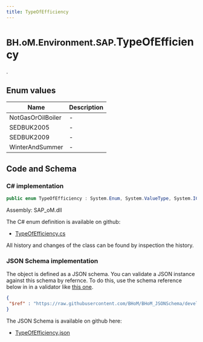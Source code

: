 ```yaml
---
title: TypeOfEfficiency
---
```


# <small>BH.oM.Environment.SAP.</small>**TypeOfEfficiency**

.

## Enum values

| Name            | Description                                                    |
|-----------------|----------------------------------------------------------------|
| NotGasOrOilBoiler |  -  |
| SEDBUK2005 |  -  |
| SEDBUK2009 |  -  |
| WinterAndSummer |  -  |


## Code and Schema

### C# implementation

``` C# title="C#"
public enum TypeOfEfficiency : System.Enum, System.ValueType, System.IComparable, System.ISpanFormattable, System.IFormattable, System.IConvertible
```

Assembly: SAP_oM.dll

The C# enum definition is available on github:

- [TypeOfEfficiency.cs](https://github.com/BHoM/SAP_Toolkit/blob/develop/SAP_oM/Enums\EfficiencyTypeCode.cs)

All history and changes of the class can be found by inspection the history.
### JSON Schema implementation

The object is defined as a JSON schema. You can validate a JSON instance against this schema by refernce. To do this, use the schema reference below in in a validator like [this one](https://www.jsonschemavalidator.net/).

``` json title="JSON Schema"
{
 "$ref" : "https://raw.githubusercontent.com/BHoM/BHoM_JSONSchema/develop/SAP_oM/SAP/TypeOfEfficiency.json"
}
```

The JSON Schema is available on github here:

- [TypeOfEfficiency.json](https://github.com/BHoM/BHoM_JSONSchema/blob/develop/SAP_oM/SAP/TypeOfEfficiency.json)
